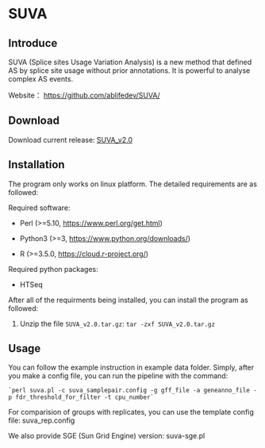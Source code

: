# SUVA

## Introduce

SUVA (Splice sites Usage Variation Analysis) is a new method  that defined AS by splice site usage without prior annotations. It is powerful to analyse complex AS events.

Website： https://github.com/ablifedev/SUVA/

## Download

Download current release: [SUVA_v2.0](https://github.com/ablifedev/SUVA/archive/SUVA_v2.0.tar.gz)


## Installation

The program only works on linux platform. The detailed requirements are as followed:  

Required software:

* Perl (>=5.10, https://www.perl.org/get.html)

* Python3 (>=3, https://www.python.org/downloads/)

* R (>=3.5.0, https://cloud.r-project.org/)

Required python packages:

* HTSeq

After all of the requirments being installed, you can install the program as followed:   

1. Unzip the file `SUVA_v2.0.tar.gz`:
    `tar -zxf SUVA_v2.0.tar.gz`


## Usage

You can follow the example instruction in example data folder. Simply, after you make a config file, you can run the pipeline with the command:

    `perl suva.pl -c suva_samplepair.config -g gff_file -a geneanno_file -p fdr_threshold_for_filter -t cpu_number`

For comparision of groups with replicates, you can use the template config file: suva_rep.config

We also provide SGE (Sun Grid Engine) version: suva-sge.pl
